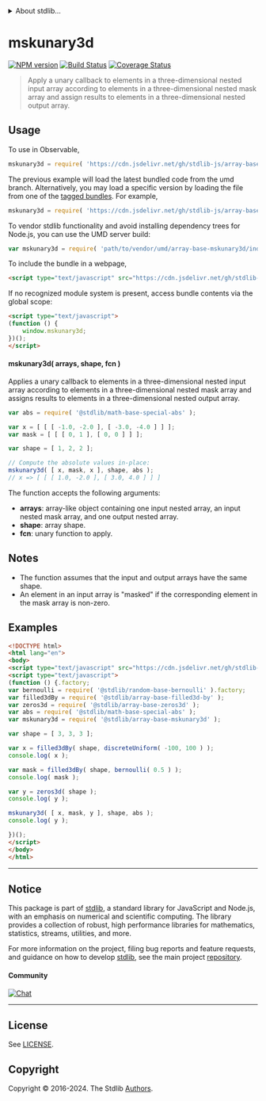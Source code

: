 <!--

@license Apache-2.0

Copyright (c) 2023 The Stdlib Authors.

Licensed under the Apache License, Version 2.0 (the "License");
you may not use this file except in compliance with the License.
You may obtain a copy of the License at

   http://www.apache.org/licenses/LICENSE-2.0

Unless required by applicable law or agreed to in writing, software
distributed under the License is distributed on an "AS IS" BASIS,
WITHOUT WARRANTIES OR CONDITIONS OF ANY KIND, either express or implied.
See the License for the specific language governing permissions and
limitations under the License.

-->


<details>
  <summary>
    About stdlib...
  </summary>
  <p>We believe in a future in which the web is a preferred environment for numerical computation. To help realize this future, we've built stdlib. stdlib is a standard library, with an emphasis on numerical and scientific computation, written in JavaScript (and C) for execution in browsers and in Node.js.</p>
  <p>The library is fully decomposable, being architected in such a way that you can swap out and mix and match APIs and functionality to cater to your exact preferences and use cases.</p>
  <p>When you use stdlib, you can be absolutely certain that you are using the most thorough, rigorous, well-written, studied, documented, tested, measured, and high-quality code out there.</p>
  <p>To join us in bringing numerical computing to the web, get started by checking us out on <a href="https://github.com/stdlib-js/stdlib">GitHub</a>, and please consider <a href="https://opencollective.com/stdlib">financially supporting stdlib</a>. We greatly appreciate your continued support!</p>
</details>

# mskunary3d

[![NPM version][npm-image]][npm-url] [![Build Status][test-image]][test-url] [![Coverage Status][coverage-image]][coverage-url] <!-- [![dependencies][dependencies-image]][dependencies-url] -->

> Apply a unary callback to elements in a three-dimensional nested input array according to elements in a three-dimensional nested mask array and assign results to elements in a three-dimensional nested output array.

<section class="intro">

</section>

<!-- /.intro -->



<section class="usage">

## Usage

To use in Observable,

```javascript
mskunary3d = require( 'https://cdn.jsdelivr.net/gh/stdlib-js/array-base-mskunary3d@umd/browser.js' )
```
The previous example will load the latest bundled code from the umd branch. Alternatively, you may load a specific version by loading the file from one of the [tagged bundles](https://github.com/stdlib-js/array-base-mskunary3d/tags). For example,

```javascript
mskunary3d = require( 'https://cdn.jsdelivr.net/gh/stdlib-js/array-base-mskunary3d@v0.2.1-umd/browser.js' )
```

To vendor stdlib functionality and avoid installing dependency trees for Node.js, you can use the UMD server build:

```javascript
var mskunary3d = require( 'path/to/vendor/umd/array-base-mskunary3d/index.js' )
```

To include the bundle in a webpage,

```html
<script type="text/javascript" src="https://cdn.jsdelivr.net/gh/stdlib-js/array-base-mskunary3d@umd/browser.js"></script>
```

If no recognized module system is present, access bundle contents via the global scope:

```html
<script type="text/javascript">
(function () {
    window.mskunary3d;
})();
</script>
```

#### mskunary3d( arrays, shape, fcn )

Applies a unary callback to elements in a three-dimensional nested input array according to elements in a three-dimensional nested mask array and assigns results to elements in a three-dimensional nested output array.

```javascript
var abs = require( '@stdlib/math-base-special-abs' );

var x = [ [ [ -1.0, -2.0 ], [ -3.0, -4.0 ] ] ];
var mask = [ [ [ 0, 1 ], [ 0, 0 ] ] ];

var shape = [ 1, 2, 2 ];

// Compute the absolute values in-place:
mskunary3d( [ x, mask, x ], shape, abs );
// x => [ [ [ 1.0, -2.0 ], [ 3.0, 4.0 ] ] ]
```

The function accepts the following arguments:

-   **arrays**: array-like object containing one input nested array, an input nested mask array, and one output nested array.
-   **shape**: array shape.
-   **fcn**: unary function to apply.

</section>

<!-- /.usage -->

<section class="notes">

## Notes

-   The function assumes that the input and output arrays have the same shape.
-   An element in an input array is "masked" if the corresponding element in the mask array is non-zero.

</section>

<!-- /.notes -->

<section class="examples">

## Examples

<!-- eslint no-undef: "error" -->

```html
<!DOCTYPE html>
<html lang="en">
<body>
<script type="text/javascript" src="https://cdn.jsdelivr.net/gh/stdlib-js/random-base-discrete-uniform@umd/browser.js"></script>
<script type="text/javascript">
(function () {.factory;
var bernoulli = require( '@stdlib/random-base-bernoulli' ).factory;
var filled3dBy = require( '@stdlib/array-base-filled3d-by' );
var zeros3d = require( '@stdlib/array-base-zeros3d' );
var abs = require( '@stdlib/math-base-special-abs' );
var mskunary3d = require( '@stdlib/array-base-mskunary3d' );

var shape = [ 3, 3, 3 ];

var x = filled3dBy( shape, discreteUniform( -100, 100 ) );
console.log( x );

var mask = filled3dBy( shape, bernoulli( 0.5 ) );
console.log( mask );

var y = zeros3d( shape );
console.log( y );

mskunary3d( [ x, mask, y ], shape, abs );
console.log( y );

})();
</script>
</body>
</html>
```

</section>

<!-- /.examples -->

<!-- Section for related `stdlib` packages. Do not manually edit this section, as it is automatically populated. -->

<section class="related">

</section>

<!-- /.related -->

<!-- Section for all links. Make sure to keep an empty line after the `section` element and another before the `/section` close. -->


<section class="main-repo" >

* * *

## Notice

This package is part of [stdlib][stdlib], a standard library for JavaScript and Node.js, with an emphasis on numerical and scientific computing. The library provides a collection of robust, high performance libraries for mathematics, statistics, streams, utilities, and more.

For more information on the project, filing bug reports and feature requests, and guidance on how to develop [stdlib][stdlib], see the main project [repository][stdlib].

#### Community

[![Chat][chat-image]][chat-url]

---

## License

See [LICENSE][stdlib-license].


## Copyright

Copyright &copy; 2016-2024. The Stdlib [Authors][stdlib-authors].

</section>

<!-- /.stdlib -->

<!-- Section for all links. Make sure to keep an empty line after the `section` element and another before the `/section` close. -->

<section class="links">

[npm-image]: http://img.shields.io/npm/v/@stdlib/array-base-mskunary3d.svg
[npm-url]: https://npmjs.org/package/@stdlib/array-base-mskunary3d

[test-image]: https://github.com/stdlib-js/array-base-mskunary3d/actions/workflows/test.yml/badge.svg?branch=v0.2.1
[test-url]: https://github.com/stdlib-js/array-base-mskunary3d/actions/workflows/test.yml?query=branch:v0.2.1

[coverage-image]: https://img.shields.io/codecov/c/github/stdlib-js/array-base-mskunary3d/main.svg
[coverage-url]: https://codecov.io/github/stdlib-js/array-base-mskunary3d?branch=main

<!--

[dependencies-image]: https://img.shields.io/david/stdlib-js/array-base-mskunary3d.svg
[dependencies-url]: https://david-dm.org/stdlib-js/array-base-mskunary3d/main

-->

[chat-image]: https://img.shields.io/gitter/room/stdlib-js/stdlib.svg
[chat-url]: https://app.gitter.im/#/room/#stdlib-js_stdlib:gitter.im

[stdlib]: https://github.com/stdlib-js/stdlib

[stdlib-authors]: https://github.com/stdlib-js/stdlib/graphs/contributors

[umd]: https://github.com/umdjs/umd
[es-module]: https://developer.mozilla.org/en-US/docs/Web/JavaScript/Guide/Modules

[deno-url]: https://github.com/stdlib-js/array-base-mskunary3d/tree/deno
[deno-readme]: https://github.com/stdlib-js/array-base-mskunary3d/blob/deno/README.md
[umd-url]: https://github.com/stdlib-js/array-base-mskunary3d/tree/umd
[umd-readme]: https://github.com/stdlib-js/array-base-mskunary3d/blob/umd/README.md
[esm-url]: https://github.com/stdlib-js/array-base-mskunary3d/tree/esm
[esm-readme]: https://github.com/stdlib-js/array-base-mskunary3d/blob/esm/README.md
[branches-url]: https://github.com/stdlib-js/array-base-mskunary3d/blob/main/branches.md

[stdlib-license]: https://raw.githubusercontent.com/stdlib-js/array-base-mskunary3d/main/LICENSE

</section>

<!-- /.links -->
